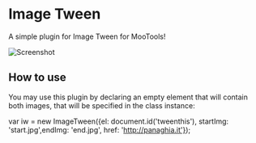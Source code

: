 Image Tween
===========

A simple plugin for Image Tween for MooTools!

![Screenshot](http://panaghia.it/dev/image-tween/tween-image-demo.png)

How to use
----------

You may use this plugin by declaring an empty element that will contain both images, that will be specified in the class instance:

var iw = new ImageTween({el: document.id('tweenthis'),
startImg: 'start.jpg',endImg: 'end.jpg',
href: 'http://panaghia.it'});
	
